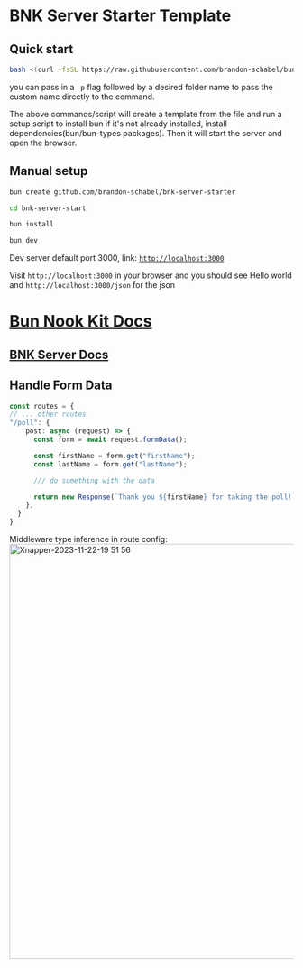 # BNK Server Starter Template

## Quick start

```bash
bash <(curl -fsSL https://raw.githubusercontent.com/brandon-schabel/bun-nook-kit/main/scripts/quickstart.sh)
```

you can pass in a `-p`  flag followed by a desired folder name to pass the custom name directly to the command.

The above commands/script will create a template from the file and run a setup script to install bun if it's not already installed, install dependencies(bun/bun-types packages). Then it will start the server and open the browser. 


## Manual setup

```bash
bun create github.com/brandon-schabel/bnk-server-starter
```

```bash
cd bnk-server-start

```

```bash
bun install
```

```bash
bun dev
```

Dev server default port 3000, link: [`http://localhost:3000`](http://localhost:3000)


Visit `http://localhost:3000` in your browser and you should see Hello world and
`http://localhost:3000/json` for the json

# [Bun Nook Kit Docs](https://nookit.dev/readme)
## [BNK Server Docs](https://nookit.dev/readmes/server)


## Handle Form Data
```typescript
const routes = {
// ... other routes
"/poll": {
    post: async (request) => {
      const form = await request.formData();

      const firstName = form.get("firstName");
      const lastName = form.get("lastName");

      /// do something with the data

      return new Response(`Thank you ${firstName} for taking the poll!`);
    },
  }
}
```

Middleware type inference in route config:
<img width="736" alt="Xnapper-2023-11-22-19 51 56" src="https://github.com/brandon-schabel/start-bnk/assets/18100375/420342b0-e1f2-4c70-8019-32b1023d2b3d">
